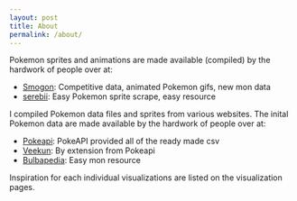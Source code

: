 ```yaml
---
layout: post
title: About
permalink: /about/
---
```

<p>Pokemon sprites and animations are made available (compiled) by the hardwork of people over at:</p>
<ul>
	<li>
		<a href="http://play.pokemonshowdown.com/sprites/xyani/">Smogon</a>: Competitive data, animated Pokemon gifs, new mon data
	</li>
	<li><a href="http://serebii.net">serebii</a>: Easy Pokemon sprite scrape, easy resource</li>
</ul>

<p>I compiled Pokemon data files and sprites from various websites. The inital Pokemon data are made available by the hardwork of people over at:</p>
<ul> 
	<li>
		<a href="https://pokeapi.co/">Pokeapi</a>: PokeAPI provided all of the ready made csv
	</li>
	<li><a href="http://eev.ee/">Veekun</a>: By extension from Pokeapi</li>
	<li><a href="http://bulbapedia.bulbagarden.net/wiki/Main_Page">Bulbapedia</a>: Easy mon resource</li>
</ul>

<p>Inspiration for each individual visualizations are listed on the visualization pages.</p>

